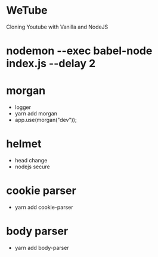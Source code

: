 # WeTube

Cloning Youtube with Vanilla and NodeJS

# nodemon --exec babel-node index.js --delay 2

# morgan 
- logger
- yarn add morgan
- app.use(morgan("dev")); 

# helmet
- head change
- nodejs secure

# cookie parser
- yarn add cookie-parser

# body parser
- yarn add body-parser